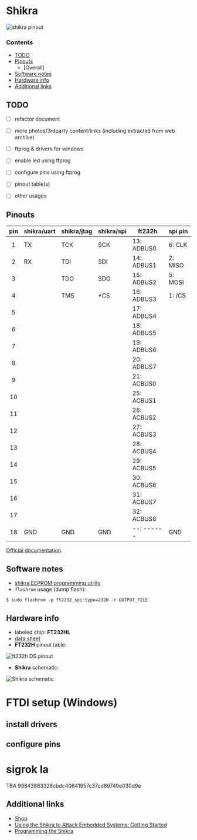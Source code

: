 

# Shikra


![shikra pinout](../master/resources/shikra_pinout.png)  


### Contents

 * [TODO](#todo)
 * [Pinouts](#pinouts)
   * [Overall]
 * [Software notes](#software-notes)
 * [Hardware info](#hardware-info)
 * [Additional links](#additional-links)




## TODO

- [ ] refactor document
- [ ] more photos/3rdparty content/links (including extracted from web archive)
- [ ] ftprog & drivers for windows
- [ ] enable led using ftprog
- [ ] configure pins using ftprog
- [ ] pinout table(s)
- [ ] other usages



## Pinouts

| pin | shikra/uart | shikra/jtag | shikra/spi |   ft232h   | spi pin |
|:---:|-------------|-------------|------------|------------|---------|
|  1  |      TX     |     TCK     |     SCK    | 13: ADBUS0 | 6:  CLK |
|  2  |      RX     |     TDI     |     SDI    | 14: ADBUS1 | 2: MISO |
|  3  |             |     TDO     |     SDO    | 15: ADBUS2 | 5: MOSI |
|  4  |             |     TMS     |    \*CS    | 16: ADBUS3 | 1:  /CS |
|  5  |             |             |            | 17: ADBUS4 |         |
|  6  |             |             |            | 18: ADBUS5 |         |
|  7  |             |             |            | 19: ADBUS6 |         |
|  8  |             |             |            | 20: ADBUS7 |         |
|  9  |             |             |            | 21: ACBUS0 |         |
| 10  |             |             |            | 25: ACBUS1 |         |
| 11  |             |             |            | 26: ACBUS2 |         |
| 12  |             |             |            | 27: ACBUS3 |         |
| 13  |             |             |            | 28: ACBUS4 |         |
| 14  |             |             |            | 29: ACBUS5 |         |
| 15  |             |             |            | 30: ACBUS6 |         |
| 16  |             |             |            | 31: ACBUS7 |         |
| 17  |             |             |            | 32: ACBUS8 |         |
| 18  |     GND     |     GND     |     GND    | --: ------ |   GND   |

[Official documentation](../master/resources/shikra_documentation.pdf).  


## Software notes

 - [shikra EEPROM programming utility](https://github.com/Xipiter/shikra-programmer)
 - `flashrom` usage (dump flash):
```
$ sudo flashrom -p ft2232_spi:type=232H -r OUTPUT_FILE
```




## Hardware info

 - labeled chip: **FT232HL**
 - [data sheet](https://www.ftdichip.com/Support/Documents/DataSheets/ICs/DS_FT232H.pdf)
 - **FT232H** pinout table:

![ft232h DS pinout](../master/resources/ft232h_datasheet_pinout_table.png)  

 - **Shikra** schematic:

![Shikra schematic](../master/resources/shikra_schematic.png)  


# FTDI setup (Windows)

## install drivers

## configure pins

# sigrok la

TBA
99843863328cbdc40641957c37cd89749e030d9e

## Additional links

 - [Shop](https://int3.cc/products/the-shikra)
 - [Using the Shikra to Attack Embedded Systems: Getting Started](https://www.xipiter.com/musings/using-the-shikra-to-attack-embedded-systems-getting-started)
 - [Programming the Shikra](https://www.xipiter.com/musings/programming-the-shikra)




